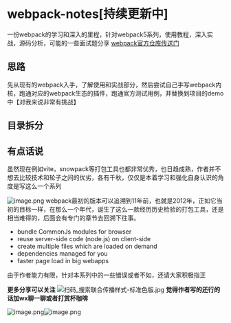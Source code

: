 # webpack-notes[持续更新中]
一份webpack的学习和深入的里程，针对webpack5系列，使用教程，深入实战，源码分析，可能的一些面试题分享
[webpack官方仓库传送门](https://github.com/webpack/webpack)
## 思路
先从现有的webpack入手，了解使用和实战部分，然后尝试自己手写webpack内核，跑通对应的webpack生态的插件，跑通官方测试用例，并替换到项目的demo中【对我来说非常有挑战】
## 目录拆分

## 有点话说
虽然现在例如vite，snowpack等打包工具也都非常优秀，也日趋成熟，作者并不想去比较技术和轮子之间的优劣，各有千秋，仅仅是本着学习和强化自身认识的角度是写这么一个系列

![image.png](https://cdn.nlark.com/yuque/0/2023/png/471977/1690261907360-5045bf7e-b9c6-4218-86ad-d42b92e97c06.png#averageHue=%23f5f5f4&clientId=u303db131-1b0a-4&from=paste&height=739&id=u6a0305de&originHeight=1478&originWidth=2478&originalType=binary&ratio=2&rotation=0&showTitle=false&size=399424&status=done&style=none&taskId=ubddd1708-0d03-465e-a6a4-32c5a0c15e7&title=&width=1239)
webpack最初的版本可以追溯到11年前，也就是2012年，正如它当初的目标一样，在那么一个年代，诞生了这么一款经历历史检验的打包工具，还是相当难得的，后面会有专门的章节去回溯下往事。

- bundle CommonJs modules for browser
- reuse server-side code (node.js) on client-side
- create multiple files which are loaded on demand
- dependencies managed for you
- faster page load in big webapps

由于作者能力有限，针对本系列中的一些错误或者不如，还请大家积极指正

**更多分享可以关注**
![扫码_搜索联合传播样式-标准色版.jpg](https://cdn.nlark.com/yuque/0/2023/jpeg/471977/1690253880304-5aec5234-756e-43d9-a03d-370d005191e0.jpeg#averageHue=%23fdfefc&clientId=u303db131-1b0a-4&from=paste&height=178&id=TJFwL&originHeight=624&originWidth=1710&originalType=binary&ratio=2&rotation=0&showTitle=false&size=143140&status=done&style=none&taskId=uabc4731d-4c22-4420-9f09-4f0d9f269ba&title=&width=487)
**觉得作者写的还行的话加wx聊一聊或者打赏杯咖啡**

![image.png](https://cdn.nlark.com/yuque/0/2023/png/471977/1690254376341-b85949e1-aa91-45ec-85ac-acfd702e8fb9.png#averageHue=%23d5d5d5&clientId=u303db131-1b0a-4&from=paste&height=259&id=QHwnx&originHeight=1575&originWidth=1194&originalType=binary&ratio=2&rotation=0&showTitle=false&size=250949&status=done&style=none&taskId=u3b347e08-9b67-4e30-bca4-412834b122b&title=&width=196)![image.png](https://cdn.nlark.com/yuque/0/2023/png/471977/1690254391914-9b48b4dd-7a14-45e0-98a2-2519e9a88631.png#averageHue=%23f9f9f4&clientId=u303db131-1b0a-4&from=paste&height=281&id=tOPzD&originHeight=1124&originWidth=828&originalType=binary&ratio=2&rotation=0&showTitle=false&size=124326&status=done&style=none&taskId=u9a142675-b88c-4db8-aa3c-3358e6be3f1&title=&width=207)
